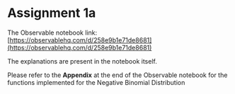 # Assignment 1a

The Observable notebook link: [https://observablehq.com/d/258e9b1e71de8681](https://observablehq.com/d/258e9b1e71de8681)

The explanations are present in the notebook itself.

Please refer to the __Appendix__ at the end of the Observable notebook for the functions implemented for the Negative Binomial Distribution

